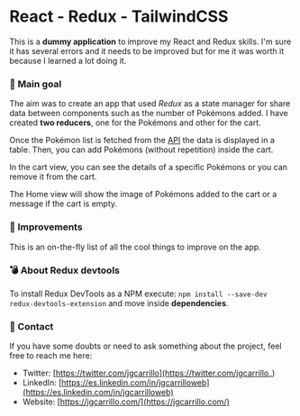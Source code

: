 # React - Redux - TailwindCSS

This is a **dummy application** to improve my React and Redux skills. I'm sure it has several errors and it needs to be improved but for me it was worth it because I learned a lot doing it.

### 🚩 Main goal

The aim was to create an app that used _Redux_ as a state manager for share data between components such as the number of Pokémons added. I have created **two reducers**, one for the Pokémons and other for the cart.

Once the Pokémon list is fetched from the [API](https://pokeapi.co/) the data is displayed in a table. Then, you can add Pokémons (without repetition) inside the cart.

In the cart view, you can see the details of a specific Pokémons or you can remove it from the cart.

The Home view will show the image of Pokémons added to the cart or a message if the cart is empty.

### 🚀 Improvements

This is an on-the-fly list of all the cool things to improve on the app.

### 💣 About Redux devtools

To install Redux DevTools as a NPM execute: `npm install --save-dev redux-devtools-extension` and move inside **dependencies**.

### 💛 Contact

If you have some doubts or need to ask something about the project, feel free to reach me here:

- Twitter: [https://twitter.com/jgcarrillo](https://twitter.com/jgcarrillo_)
- LinkedIn: [https://es.linkedin.com/in/jgcarrilloweb](https://es.linkedin.com/in/jgcarrilloweb)
- Website: [https://jgcarrillo.com/](https://jgcarrillo.com/)
